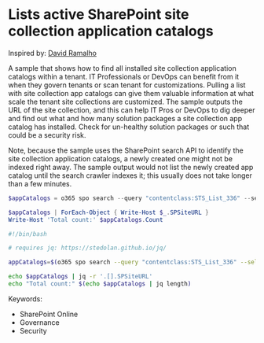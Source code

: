 # Lists active SharePoint site collection application catalogs

Inspired by: [David Ramalho](http://sharepoint-tricks.com/check-all-sharepoint-sites-collection-with-app-catalog-active/)

A sample that shows how to find all installed site collection application catalogs within a tenant. IT Professionals or DevOps can benefit from it when they govern tenants or scan tenant for customizations. Pulling a list with site collection app catalogs can give them valuable information at what scale the tenant site collections are customized. The sample outputs the URL of the site collection, and this can help IT Pros or DevOps to dig deeper and find out what and how many solution packages a site collection app catalog has installed. Check for un-healthy solution packages or such that could be a security risk.

Note, because the sample uses the SharePoint search API to identify the site collection application catalogs, a newly created one might not be indexed right away. The sample output would not list the newly created app catalog until the search crawler indexes it; this usually does not take longer than a few minutes.

```powershell tab="PowerShell Core"
$appCatalogs = o365 spo search --query "contentclass:STS_List_336" --selectProperties SPSiteURL --allResults --output json | ConvertFrom-Json

$appCatalogs | ForEach-Object { Write-Host $_.SPSiteURL }
Write-Host 'Total count:' $appCatalogs.Count
```

```bash tab="Bash"
#!/bin/bash

# requires jq: https://stedolan.github.io/jq/

appCatalogs=$(o365 spo search --query "contentclass:STS_List_336" --selectProperties SPSiteURL --allResults --output json)

echo $appCatalogs | jq -r '.[].SPSiteURL'
echo "Total count:" $(echo $appCatalogs | jq length)
```

Keywords:

- SharePoint Online
- Governance
- Security